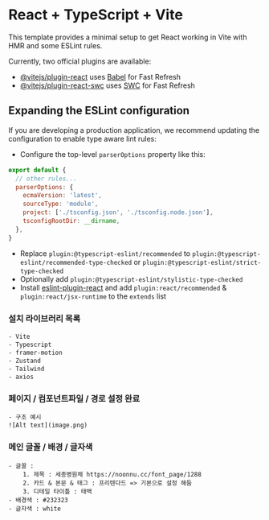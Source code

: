 # React + TypeScript + Vite

This template provides a minimal setup to get React working in Vite with HMR and some ESLint rules.

Currently, two official plugins are available:

- [@vitejs/plugin-react](https://github.com/vitejs/vite-plugin-react/blob/main/packages/plugin-react/README.md) uses [Babel](https://babeljs.io/) for Fast Refresh
- [@vitejs/plugin-react-swc](https://github.com/vitejs/vite-plugin-react-swc) uses [SWC](https://swc.rs/) for Fast Refresh

## Expanding the ESLint configuration

If you are developing a production application, we recommend updating the configuration to enable type aware lint rules:

- Configure the top-level `parserOptions` property like this:

```js
export default {
  // other rules...
  parserOptions: {
    ecmaVersion: 'latest',
    sourceType: 'module',
    project: ['./tsconfig.json', './tsconfig.node.json'],
    tsconfigRootDir: __dirname,
  },
}
```

- Replace `plugin:@typescript-eslint/recommended` to `plugin:@typescript-eslint/recommended-type-checked` or `plugin:@typescript-eslint/strict-type-checked`
- Optionally add `plugin:@typescript-eslint/stylistic-type-checked`
- Install [eslint-plugin-react](https://github.com/jsx-eslint/eslint-plugin-react) and add `plugin:react/recommended` & `plugin:react/jsx-runtime` to the `extends` list


### 설치 라이브러리 목록
    - Vite
    - Typescript
    - framer-motion
    - Zustand
    - Tailwind
    - axios

### 페이지 / 컴포넌트파일 / 경로 설정 완료
    - 구조 예시
    ![Alt text](image.png)


### 메인 글꼴 / 배경 / 글자색
    - 글꼴 : 
        1. 제목 : 세종병원체 https://noonnu.cc/font_page/1288
        2. 카드 & 본문 & 태그 : 프리텐다드 => 기본으로 설정 해둠
        3. 디테일 타이틀 : 태백
    - 배경색 : #232323
    - 글자색 : white